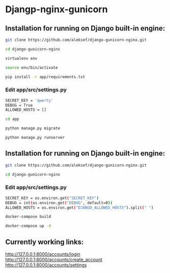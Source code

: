 # Djangp-nginx-gunicorn

## Installation for running on Django built-in engine:

```sh
git clone https://github.com/aleksef/django-gunicorn-nginx.git
```
```sh
cd django-gunicorn-nginx
```
```sh
virtualenv env
```
```sh
source env/bin/activate
```
```sh
pip install -r app/requirements.txt
```
### Edit app/src/settings.py
```sh
SECRET_KEY = 'qwerty'
DEBUG = True
ALLOWED_HOSTS = []
```
```sh
cd app
```
```sh
python manage.py migrate
```
```sh
python manage.py runserver
```

## Installation for running on Django built-in engine:

```sh
git clone https://github.com/aleksef/django-gunicorn-nginx.git
```
```sh
cd django-gunicorn-nginx
```
### Edit app/src/settings.py
```sh
SECRET_KEY = os.environ.get("SECRET_KEY")
DEBUG = int(os.environ.get("DEBUG", default=0))
ALLOWED_HOSTS = os.environ.get("DJANGO_ALLOWED_HOSTS").split(" ")
```
```sh
docker-compose build
```
```sh
docker-compose up -d
```

## Currently working links:
http://127.0.0.1:8000/accounts/login
http://127.0.0.1:8000/accounts/create_account
http://127.0.0.1:8000/accounts/settings
